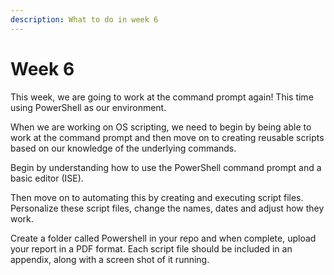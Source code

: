 ```yaml
---
description: What to do in week 6
---
```


# Week 6

This week, we are going to work at the command prompt again! This time using PowerShell as our environment.

When we are working on OS scripting, we need to begin by being able to work at the command prompt and then move on to creating reusable scripts based on our knowledge of the underlying commands.

Begin by understanding how to use the PowerShell command prompt and a basic editor (ISE).

Then move on to automating this by creating and executing script files. Personalize these script files, change the names, dates and adjust how they work.

Create a folder called Powershell in your repo and when complete, upload your report in a PDF format. Each script file should be included in an appendix, along with a screen shot of it running.

